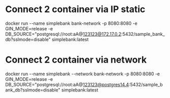 # Connect 2 container via IP static
docker run --name simplebank bank-network -p 8080:8080 -e GIN_MODE=release -e DB_SOURCE="postgresql://root:aA@123123@172.17.0.2:5432/sample_bank_db?sslmode=disable" simplebank:latest

# Connect 2 container via network
docker run --name simplebank --network bank-network -p 8080:8080 -e GIN_MODE=release -e DB_SOURCE="postgresql://root:aA@123123@postgres14.4:5432/sample_bank_db?sslmode=disable" simplebank:latest
